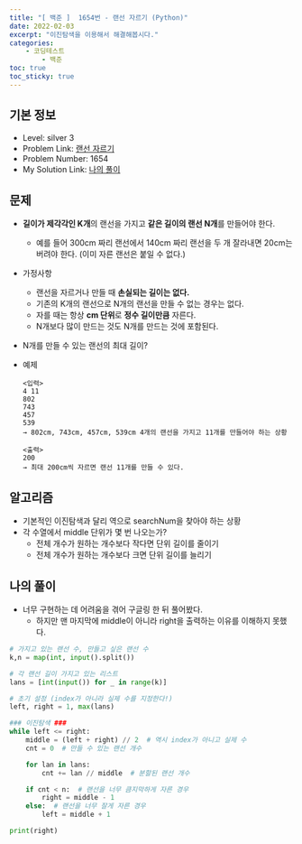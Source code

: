 ```yaml
---
title: "[ 백준 ]  1654번 - 랜선 자르기 (Python)"
date: 2022-02-03
excerpt: "이진탐색을 이용해서 해결해봅시다."
categories: 
    - 코딩테스트
        - 백준
toc: true
toc_sticky: true
---
```




## 기본 정보
- Level: silver 3
- Problem Link: [랜선 자르기](https://www.acmicpc.net/problem/1654)
- Problem Number: 1654
- My Solution Link: [나의 풀이](https://github.com/claire-1125/AlgoStudy/blob/main/baekjoon/BinarySearch/boj_1654.py)



## 문제

- **길이가 제각각인 K개**의 랜선을 가지고 **같은 길이의 랜선 N개**를 만들어야 한다.
    - 예를 들어 300cm 짜리 랜선에서 140cm 짜리 랜선을 두 개 잘라내면 20cm는 버려야 한다. (이미 자른 랜선은 붙일 수 없다.)
- 가정사항
    - 랜선을 자르거나 만들 때 **손실되는 길이는 없다.**
    - 기존의 K개의 랜선으로 N개의 랜선을 만들 수 없는 경우는 없다.
    - 자를 때는 항상 **cm 단위**로 **정수 길이만큼** 자른다.
    - N개보다 많이 만드는 것도 N개를 만드는 것에 포함된다.
- N개를 만들 수 있는 랜선의 최대 길이?
- 예제
    
    ```
    <입력>
    4 11
    802
    743
    457
    539
    → 802cm, 743cm, 457cm, 539cm 4개의 랜선을 가지고 11개를 만들어야 하는 상황
    
    <출력>
    200
    → 최대 200cm씩 자르면 랜선 11개를 만들 수 있다.
    ```
    

## 알고리즘

- 기본적인 이진탐색과 달리 역으로 searchNum을 찾아야 하는 상황
- 각 수열에서 middle 단위가 몇 번 나오는가?
    - 전체 개수가 원하는 개수보다 작다면 단위 길이를 줄이기
    - 전체 개수가 원하는 개수보다 크면 단위 길이를 늘리기



## 나의 풀이

- 너무 구현하는 데 어려움을 겪어 구글링 한 뒤 풀어봤다.
    - 하지만 맨 마지막에 middle이 아니라 right을 출력하는 이유를 이해하지 못했다.

```python
# 가지고 있는 랜선 수, 만들고 싶은 랜선 수
k,n = map(int, input().split())

# 각 랜선 길이 가지고 있는 리스트
lans = [int(input()) for _ in range(k)]

# 초기 설정 (index가 아니라 실제 수를 지정한다!)
left, right = 1, max(lans)

### 이진탐색 ###
while left <= right:
    middle = (left + right) // 2  # 역시 index가 아니고 실제 수
    cnt = 0  # 만들 수 있는 랜선 개수

    for lan in lans:
        cnt += lan // middle  # 분할된 랜선 개수

    if cnt < n:  # 랜선을 너무 큼지막하게 자른 경우
        right = middle - 1
    else:  # 랜선을 너무 잘게 자른 경우
        left = middle + 1

print(right)
```